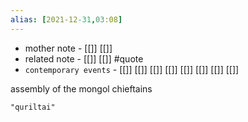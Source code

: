```yaml
---
alias: [2021-12-31,03:08]
---
```

- mother note - [[]] [[]]
- related note - [[]] [[]] #quote 
- `contemporary events` - [[]] [[]] [[]] [[]] [[]] [[]] [[]] [[]]

assembly of the mongol chieftains
```query 2021-12-31 03:08
"quriltai"
```
